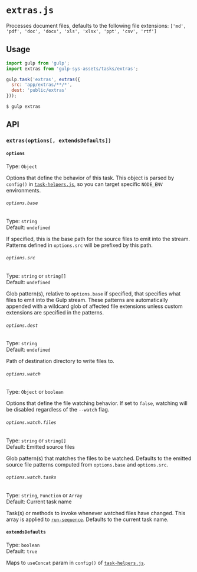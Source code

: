 # `extras.js`

Processes document files, defaults to the following file extensions: `['md', 'pdf', 'doc', 'docx', 'xls', 'xlsx', 'ppt', 'csv', 'rtf']`

## Usage

```js
import gulp from 'gulp';
import extras from 'gulp-sys-assets/tasks/extras';

gulp.task('extras', extras({
  src: 'app/extras/**/*',
  dest: 'public/extras'
}));
```

```
$ gulp extras
```

## API

### `extras(options[, extendsDefaults])`

#### `options`

Type: `Object`

Options that define the behavior of this task. This object is parsed by `config()` in [`task-helpers.js`](../helpers/task-helpers.md), so you can target specific `NODE_ENV` environments.

###### `options.base`

Type: `string`<br>
Default: `undefined`

If specified, this is the base path for the source files to emit into the stream. Patterns defined in `options.src` will be prefixed by this path.

###### `options.src`

Type: `string` or `string[]`<br>
Default: `undefined`

Glob pattern(s), relative to `options.base` if specified, that specifies what files to emit into the Gulp stream. These patterns are automatically appended with a wildcard glob of affected file extensions unless custom extensions are specified in the patterns.

###### `options.dest`

Type: `string`<br>
Default: `undefined`

Path of destination directory to write files to.

###### `options.watch`

Type: `Object` or `boolean`

Options that define the file watching behavior. If set to `false`, watching will be disabled regardless of the `--watch` flag.

###### `options.watch.files`

Type: `string` or `string[]`<br>
Default: Emitted source files

Glob pattern(s) that matches the files to be watched. Defaults to the emitted source file patterns computed from `options.base` and `options.src`.

###### `options.watch.tasks`

Type: `string`, `Function` or `Array`<br>
Default: Current task name

Task(s) or methods to invoke whenever watched files have changed. This array is applied to [`run-sequence`](https://www.npmjs.com/package/run-sequence). Defaults to the current task name.

#### `extendsDefaults`

Type: `boolean`<br>
Default: `true`

Maps to `useConcat` param in `config()` of [`task-helpers.js`](../helpers/task-helpers.md).
